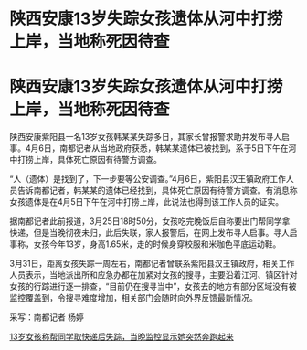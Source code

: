# 陕西安康13岁失踪女孩遗体从河中打捞上岸，当地称死因待查

# 陕西安康13岁失踪女孩遗体从河中打捞上岸，当地称死因待查

陕西安康紫阳县一名13岁女孩韩某某失踪多日，其家长曾报警求助并发布寻人启事。4月6日，南都记者从当地政府获悉，韩某某遗体已被找到，系于5日下午在河中打捞上岸，具体死亡原因有待警方调查。

“人（遗体）是找到了，下一步要等公安调查。”4月6日，紫阳县汉王镇政府工作人员告诉南都记者，韩某某的遗体已经找到，具体死亡原因有待警方调查。有消息称女孩遗体是在4月5日下午在河中打捞上岸，此说法也得到该工作人员的证实。

据南都记者此前报道，3月25日18时50分，女孩吃完晚饭后自称要出门帮同学拿快递，但是当晚彻夜未归，此后失联，家人报警后，在网上发布寻人启事。寻人启事称，女孩今年13岁，身高1.65米，走的时候身穿校服和米咖色平底运动鞋。

3月31日，距离女孩失踪一周左右，南都记者曾联系紫阳县汉王镇政府，相关工作人员表示，当地派出所和应急办都在加紧对女孩的搜寻，主要沿着江河、镇区针对女孩的行踪进行逐一排查，“目前仍在搜寻当中”，女孩去的地方有部分区域没有被监控覆盖到，令搜寻难度增加，相关部门会随时向外界反馈最新情况。

采写：南都记者 杨婷

[13岁女孩称帮同学取快递后失踪，当晚监控显示她突然奔跑起来](https://news.qq.com/rain/a/20240331A03QK600)

